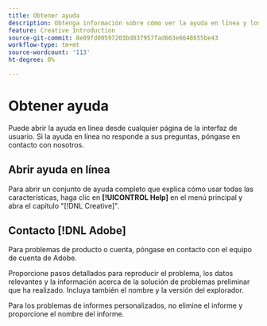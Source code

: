 ```yaml
---
title: Obtener ayuda
description: Obtenga información sobre cómo ver la ayuda en línea y los recursos de la comunidad, y cómo obtener asistencia técnica.
feature: Creative Introduction
source-git-commit: 8e09fd00597203bd837957fad663e6648655be43
workflow-type: tm+mt
source-wordcount: '113'
ht-degree: 0%

---
```


# Obtener ayuda

Puede abrir la ayuda en línea desde cualquier página de la interfaz de usuario. Si la ayuda en línea no responde a sus preguntas, póngase en contacto con nosotros.

## Abrir ayuda en línea

Para abrir un conjunto de ayuda completo que explica cómo usar todas las características, haga clic en **[!UICONTROL Help]** en el menú principal y abra el capítulo &quot;[!DNL Creative]&quot;.

<!--
## Ask the Adobe Advertising community

Look for answers to your questions in the [Adobe Advertising community forums](https://experienceleaguecommunities.adobe.com/t5/adobe-advertising/ct-p/adobe-advertising-cloud-community).
-->

## Contacto [!DNL Adobe]

Para problemas de producto o cuenta, póngase en contacto con el equipo de cuenta de Adobe.

Proporcione pasos detallados para reproducir el problema, los datos relevantes y la información acerca de la solución de problemas preliminar que ha realizado. Incluya también el nombre y la versión del explorador.

Para los problemas de informes personalizados, no elimine el informe y proporcione el nombre del informe.
